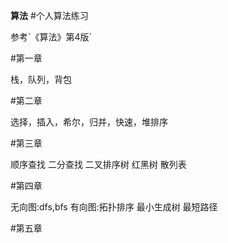**算法**
#个人算法练习
<p>参考`《算法》第4版`
</p>

#第一章
<p>栈，队列，背包
</p>

#第二章
<p>选择，插入，希尔，归并，快速，堆排序</p>


#第三章
<p>顺序查找  二分查找  二叉排序树  红黑树  散列表</p>

#第四章
<p>无向图:dfs,bfs 有向图:拓扑排序 最小生成树 最短路径</p>

#第五章
<p></p>
